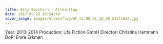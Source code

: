 ```yaml
---
title: Elly Beinhorn - Alleinflug
date: 2017-09-23 16:54:49
cover_image: images/Alleinflug/AF_CC.00_01_18_08.Still014.jpg
---
```


Year: 2013-2014
Production: Ufa Fiction GmbH
Director: Christine Hartmann
DoP: Emre Erkmen
